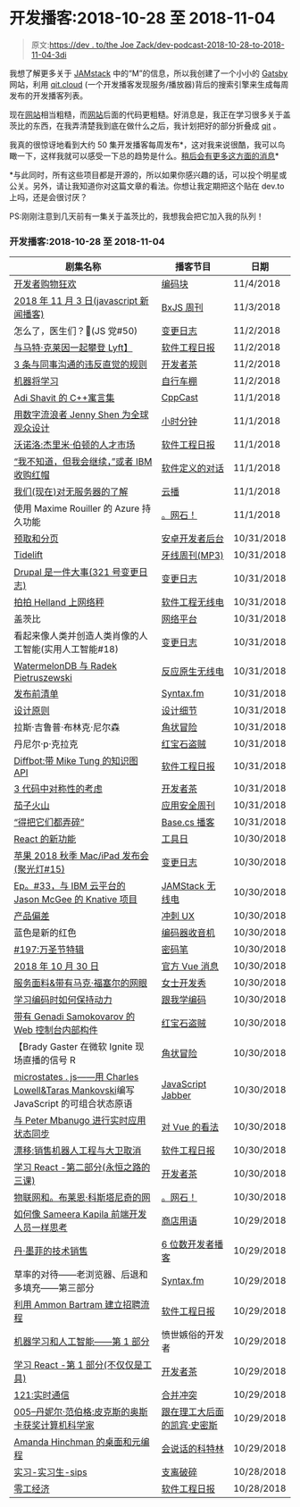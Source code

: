 # 开发播客:2018-10-28 至 2018-11-04

> 原文:[https://dev . to/the Joe Zack/dev-podcast-2018-10-28-to-2018-11-04-3di](https://dev.to/thejoezack/dev-podcasts-2018-10-28-to-2018-11-04-3di)

我想了解更多关于 [JAMstack](https://jamstack.org/) 中的“M”的信息，所以我创建了一个小小的 [Gatsby](https://www.gatsbyjs.org/) 网站，利用 [qit.cloud](https://qit.cloud/) (一个开发播客发现服务/播放器)背后的搜索引擎来生成每周发布的开发播客列表。

现在[网站](https://brave-albattani-ff8f3d.netlify.com)相当粗糙，而[网站](https://github.com/codingblocks/tech-podcasts)后面的代码更粗糙。好消息是，我正在学习很多关于盖茨比的东西，在我弄清楚我到底在做什么之后，我计划把好的部分折叠成 [qit](https://github.com/codingblocks/podcast-app/) 。

我真的很惊讶地看到大约 50 集开发播客每周发布*，这对我来说很酷，我可以鸟瞰一下，这样我就可以感受一下总的趋势是什么。[稍后会有更多这方面的消息](https://azure.microsoft.com/en-us/services/cognitive-services/text-analytics/)*

 *与此同时，所有这些项目都是开源的，所以如果你感兴趣的话，可以投个明星或公关。另外，请让我知道你对这篇文章的看法。你想让我定期把这个贴在 dev.to 上吗，还是会很讨厌？

PS:刚刚注意到几天前有一集关于盖茨比的，我想我会把它加入我的队列！

### [](#dev-podcasts-20181028-to-20181104)开发播客:2018-10-28 至 2018-11-04

| 剧集名称 | 播客节目 | 日期 |
| --- | --- | --- |
| [开发者购物狂欢](https://traffic.libsyn.com/secure/codingblocks/coding-blocks-episode-93.mp3?dest-id=171666 "Listen to e.{podcastTitle}") | [编码块](https://brave-albattani-ff8f3d.netlify.com/shows/coding-blocks) | 11/4/2018 |
| [2018 年 11 月 3 日(javascript 新闻播客)](https://s3.castbox.fm/5e/cf/40/f5e452414cb5bc7fd112dafba5.mp3 "Listen to e.{podcastTitle}") | [BxJS 周刊](https://brave-albattani-ff8f3d.netlify.com/shows/bxjs-weekly) | 11/3/2018 |
| 怎么了，医生们？🥕(JS 党#50) | [变更日志](https://brave-albattani-ff8f3d.netlify.com/shows/changelog) | 11/2/2018 |
| [与马特·克莱因一起攀登 Lyft】](http://traffic.libsyn.com/sedaily/2018_11_2_ScalingLyft.mp3 "Listen to e.{podcastTitle}") | [软件工程日报](https://brave-albattani-ff8f3d.netlify.com/shows/software-engineering-daily) | 11/2/2018 |
| [3 条与同事沟通的违反直觉的规则](https://audio.simplecast.com/c9f9f1aa.mp3 "Listen to e.{podcastTitle}") | [开发者茶](https://brave-albattani-ff8f3d.netlify.com/shows/developer-tea) | 11/2/2018 |
| [机器将学习](https://audio.simplecast.com/37a2d48f.mp3 "Listen to e.{podcastTitle}") | [自行车棚](https://brave-albattani-ff8f3d.netlify.com/shows/the-bike-shed) | 11/2/2018 |
| [Adi Shavit 的 C++寓言集](https://traffic.libsyn.com/cppcast/cppcast-173.mp3?dest-id=282890 "Listen to e.{podcastTitle}") | [CppCast](https://brave-albattani-ff8f3d.netlify.com/shows/cppcast) | 11/1/2018 |
| [用数字流浪者 Jenny Shen 为全球观众设计](https://dts.podtrac.com/redirect.mp3/audio.simplecast.com/840bfd95.mp3 "Listen to e.{podcastTitle}") | [小时分钟](https://brave-albattani-ff8f3d.netlify.com/shows/hanselminutes) | 11/1/2018 |
| [沃诺洛:杰里米·伯顿的人才市场](http://traffic.libsyn.com/sedaily/2018_11_1_Wonolo.mp3 "Listen to e.{podcastTitle}") | [软件工程日报](https://brave-albattani-ff8f3d.netlify.com/shows/software-engineering-daily) | 11/1/2018 |
| [“我不知道，但我会继续，”或者 IBM 收购红帽](https://aphid.fireside.fm/d/1437767933/9b74150b-3553-49dc-8332-f89bbbba9f92/48d729f9-919d-4441-8bd7-8e60d7b2d613.mp3 "Listen to e.{podcastTitle}") | [软件定义的对话](https://brave-albattani-ff8f3d.netlify.com/shows/software-defined-talk) | 11/1/2018 |
| [我们(现在)对无服务器的了解](https://www.buzzsprout.com/3195/844912-what-we-know-now-about-serverless.mp3 "Listen to e.{podcastTitle}") | [云播](https://brave-albattani-ff8f3d.netlify.com/shows/the-cloudcast) | 11/1/2018 |
| 使用 Maxime Rouiller 的 Azure 持久功能 | [。网石！](https://brave-albattani-ff8f3d.netlify.com/shows/-net-rocks-) | 11/1/2018 |
| [预取和分页](https://storage.googleapis.com/androiddevelopers/android_developers_backstage/ADB%20101%20Prefetch%20and%20Paging.mp3 "Listen to e.{podcastTitle}") | [安卓开发者后台](https://brave-albattani-ff8f3d.netlify.com/shows/android-developers-backstage) | 10/31/2018 |
| [Tidelift](https://www.podtrac.com/pts/redirect.mp3/cdn.twit.tv/audio/floss/floss0504/floss0504.mp3 "Listen to e.{podcastTitle}") | [牙线周刊(MP3)](https://brave-albattani-ff8f3d.netlify.com/shows/bxjs-weekly) | 10/31/2018 |
| [Drupal 是一件大事(321 号变更日志)](https://cdn.changelog.com/uploads/podcast/321/the-changelog-321.mp3 "Listen to e.{podcastTitle}") | [变更日志](https://brave-albattani-ff8f3d.netlify.com/shows/changelog) | 10/31/2018 |
| [拍拍 Helland 上网络秤](http://feedproxy.google.com/~r/se-radio/~5/ENu7zt93sW4/SE-Radio-Episode-344-Pat-Helland-on-Web-Scale.mp3 "Listen to e.{podcastTitle}") | [软件工程无线电](https://brave-albattani-ff8f3d.netlify.com/shows/software-engineering-radio) | 10/31/2018 |
| 盖茨比 | [网络平台](https://brave-albattani-ff8f3d.netlify.com/shows/the-cloudcast) | 10/31/2018 |
| 看起来像人类并创造人类肖像的人工智能(实用人工智能#18) | [变更日志](https://brave-albattani-ff8f3d.netlify.com/shows/changelog) | 10/31/2018 |
| [WatermelonDB 与 Radek Pietruszewski](https://media.devchat.tv/reactnativeradio/React_Native_Radio_Episode_109.mp3 "Listen to e.{podcastTitle}") | [反应原生无线电](https://brave-albattani-ff8f3d.netlify.com/shows/react-native-radio) | 10/31/2018 |
| [发布前清单](https://traffic.libsyn.com/secure/syntax/Syntax088.mp3?dest-id=532671 "Listen to e.{podcastTitle}") | [Syntax.fm](https://brave-albattani-ff8f3d.netlify.com/shows/syntax-fm) | 10/31/2018 |
| [设计原则](https://audio.simplecast.com/e4bc4eef.mp3 "Listen to e.{podcastTitle}") | [设计细节](https://brave-albattani-ff8f3d.netlify.com/shows/design-details) | 10/31/2018 |
| 拉斯·吉鲁普·布林克·尼尔森 | [角状冒险](https://brave-albattani-ff8f3d.netlify.com/shows/adventures-in-angular) | 10/31/2018 |
| 丹尼尔·p·克拉克 | [红宝石盗贼](https://brave-albattani-ff8f3d.netlify.com/shows/ruby-rogues) | 10/31/2018 |
| [Diffbot:带 Mike Tung 的知识图 API](http://traffic.libsyn.com/sedaily/2018_10_31_Diffbot.mp3 "Listen to e.{podcastTitle}") | [软件工程日报](https://brave-albattani-ff8f3d.netlify.com/shows/software-engineering-daily) | 10/31/2018 |
| [3 代码中对称性的考虑](https://audio.simplecast.com/48887979.mp3 "Listen to e.{podcastTitle}") | [开发者茶](https://brave-albattani-ff8f3d.netlify.com/shows/developer-tea) | 10/31/2018 |
| [茄子火山](https://traffic.libsyn.com/aswaudio/ASW37-0.mp3?dest-id=626765 "Listen to e.{podcastTitle}") | [应用安全周刊](https://brave-albattani-ff8f3d.netlify.com/shows/bxjs-weekly) | 10/31/2018 |
| [“得把它们都弄碎”](https://dts.podtrac.com/redirect.mp3/media.blubrry.com/basecs_podcast/content.blubrry.com/basecs_podcast/BP_S4E1.mp3 "Listen to e.{podcastTitle}") | [Base.cs 播客](https://brave-albattani-ff8f3d.netlify.com/shows/base-cs-podcast) | 10/31/2018 |
| [React 的新功能](https://audio.simplecast.com/ab4180b6.mp3 "Listen to e.{podcastTitle}") | [工具日](https://brave-albattani-ff8f3d.netlify.com/shows/toolsday) | 10/30/2018 |
| [苹果 2018 秋季 Mac/iPad 发布会(聚光灯#15)](https://cdn.changelog.com/uploads/spotlight/15/spotlight-15.mp3 "Listen to e.{podcastTitle}") | [变更日志](https://brave-albattani-ff8f3d.netlify.com/shows/changelog) | 10/30/2018 |
| [Ep。#33，与 IBM 云平台的 Jason McGee 的 Knative 项目](https://media.blubrry.com/heavybit/d3aeja1uqhkije.cloudfront.net/podcasts/jamstack-radio/20180906-jamstack-radio-033.mp3 "Listen to e.{podcastTitle}") | [JAMStack 无线电](https://brave-albattani-ff8f3d.netlify.com/shows/jamstack-radio) | 10/30/2018 |
| [产品偏差](https://feeds.soundcloud.com/stream/522233775-sprintuxpodcast-097-product-bias.mp3 "Listen to e.{podcastTitle}") | [冲刺 UX](https://brave-albattani-ff8f3d.netlify.com/shows/sprint-ux) | 10/30/2018 |
| 蓝色是新的红色 | [编码器收音机](https://brave-albattani-ff8f3d.netlify.com/shows/jamstack-radio) | 10/30/2018 |
| [#197:万圣节特辑](https://media.blubrry.com/codepen_radio/audio.simplecast.com/aaff0025.mp3 "Listen to e.{podcastTitle}") | [密码笔](https://brave-albattani-ff8f3d.netlify.com/shows/codepen) | 10/30/2018 |
| [2018 年 10 月 30 日](https://aphid.fireside.fm/d/1437767933/a16d96ec-7315-4f65-b85c-41ace3e84c7e/a88e4f86-acd4-4243-8c27-27f69848cec6.mp3 "Listen to e.{podcastTitle}") | [官方 Vue 消息](https://brave-albattani-ff8f3d.netlify.com/shows/the-cloudcast) | 10/30/2018 |
| [服务面料&带有马克·福塞尔的网眼](https://traffic.libsyn.com/secure/msdevshow/msdevshow_0205.mp3?dest-id=192102 "Listen to e.{podcastTitle}") | [女士开发秀](https://brave-albattani-ff8f3d.netlify.com/shows/ms-dev-show) | 10/30/2018 |
| [学习编码时如何保持动力](https://traffic.libsyn.com/secure/learntocodewithme/S5E4_How_to_Stay_Motivated_as_You_Learn_to_Code_With_Claudia_Virlanuta.mp3?dest-id=367386 "Listen to e.{podcastTitle}") | [跟我学编码](https://brave-albattani-ff8f3d.netlify.com/shows/learn-to-code-with-me) | 10/30/2018 |
| [带有 Genadi Samokovarov 的 Web 控制台内部构件](https://media.devchat.tv/ruby-rogues/RR_386_Web_Console_Internals_with_Genadi_Samokovarov.mp3 "Listen to e.{podcastTitle}") | [红宝石盗贼](https://brave-albattani-ff8f3d.netlify.com/shows/ruby-rogues) | 10/30/2018 |
| 【Brady Gaster 在微软 Ignite 现场直播的信号 R | [角状冒险](https://brave-albattani-ff8f3d.netlify.com/shows/adventures-in-angular) | 10/30/2018 |
| [microstates . js——用 Charles Lowell&Taras Mankovski](https://media.devchat.tv/js-jabber/JSJ_337_Microstates.js_Composable_State_Primitives_for_JavaScript_with_Taras_Mankovski.mp3 "Listen to e.{podcastTitle}")编写 JavaScript 的可组合状态原语 | [JavaScript Jabber](https://brave-albattani-ff8f3d.netlify.com/shows/javascript-jabber) | 10/30/2018 |
| [与 Peter Mbanugo 进行实时应用状态同步](https://media.devchat.tv/viewsonvue/VoV_035_Real-time_Application_State_Synchronization_with_Peter_Mbanugo.mp3 "Listen to e.{podcastTitle}") | [对 Vue 的看法](https://brave-albattani-ff8f3d.netlify.com/shows/the-official-vue-news) | 10/30/2018 |
| [漂移:销售机器人工程与大卫取消](http://traffic.libsyn.com/sedaily/2018_10_30_SalesML.mp3 "Listen to e.{podcastTitle}") | [软件工程日报](https://brave-albattani-ff8f3d.netlify.com/shows/software-engineering-daily) | 10/30/2018 |
| [学习 React -第二部分(永恒之路的三课)](https://audio.simplecast.com/c060e3dd.mp3 "Listen to e.{podcastTitle}") | [开发者茶](https://brave-albattani-ff8f3d.netlify.com/shows/developer-tea) | 10/30/2018 |
| [物联网和。布莱恩·科斯塔尼奇的网](http://feedproxy.google.com/~r/netRocksFullMp3Downloads/~5/EAIXiqoxGCY/dotnetrocks_1593_iot_and_dotnet.mp3 "Listen to e.{podcastTitle}") | [。网石！](https://brave-albattani-ff8f3d.netlify.com/shows/-net-rocks-) | 10/30/2018 |
| [如何像 Sameera Kapila 前端开发人员一样思考](https://audio.simplecast.com/0a3e11e6.mp3 "Listen to e.{podcastTitle}") | [商店用语](https://brave-albattani-ff8f3d.netlify.com/shows/shoptalk) | 10/29/2018 |
| [丹·墨菲的技术销售](https://media.blubrry.com/6figuredev/content.blubrry.com/6figuredev/6_Figure_Developer-063-Dan_Murphy.mp3 "Listen to e.{podcastTitle}") | [6 位数开发者播客](https://brave-albattani-ff8f3d.netlify.com/shows/the-cloudcast) | 10/29/2018 |
| 草率的对待——老浏览器、后退和多填充——第三部分 | [Syntax.fm](https://brave-albattani-ff8f3d.netlify.com/shows/syntax-fm) | 10/29/2018 |
| [利用 Ammon Bartram 建立招聘流程](http://traffic.libsyn.com/sedaily/2018_10_29_HiringProcess.mp3 "Listen to e.{podcastTitle}") | [软件工程日报](https://brave-albattani-ff8f3d.netlify.com/shows/software-engineering-daily) | 10/29/2018 |
| [机器学习和人工智能——第 1 部分](http://traffic.libsyn.com/clean/cynicaldeveloper/episode-101.mp3?dest-id=461504 "Listen to e.{podcastTitle}") | 愤世嫉俗的开发者 | 10/29/2018 |
| [学习 React -第 1 部分(不仅仅是工具)](https://audio.simplecast.com/849a01b8.mp3 "Listen to e.{podcastTitle}") | [开发者茶](https://brave-albattani-ff8f3d.netlify.com/shows/developer-tea) | 10/29/2018 |
| [121:实时通信](https://aphid.fireside.fm/d/1437767933/02d84890-e58d-43eb-ab4c-26bcc8524289/392a21da-20aa-4c8e-9fcd-4036cbd9e43f.mp3 "Listen to e.{podcastTitle}") | [合并冲突](https://brave-albattani-ff8f3d.netlify.com/shows/merge-conflict) | 10/29/2018 |
| [005–丹妮尔·范伯格:皮克斯的奥斯卡获奖计算机科学家](https://traffic.libsyn.com/behindthetech/Behind_The_Tech_Episode_5.mp3?dest-id=713127 "Listen to e.{podcastTitle}") | [跟在理工大后面的凯宾·史密斯](https://brave-albattani-ff8f3d.netlify.com/shows/behind-the-tech-with-kevin-smith) | 10/29/2018 |
| [Amanda Hinchman 的桌面和元编程](https://feeds.soundcloud.com/stream/521440962-user-38099918-desktop-and-meta-programming-with-amanda-hinchman.m4a "Listen to e.{podcastTitle}") | [会说话的科特林](https://brave-albattani-ff8f3d.netlify.com/shows/talking-kotlin) | 10/29/2018 |
| [实习-实习生-sips](https://feeds.soundcloud.com/stream/521388957-front-end-happy-hour-episode-069-internships-intern-sips.mp3 "Listen to e.{podcastTitle}") | [支离破碎](https://brave-albattani-ff8f3d.netlify.com/shows/fragmented) | 10/28/2018 |
| [零工经济](http://traffic.libsyn.com/sedaily/GigEconomyEpisode.mp3 "Listen to e.{podcastTitle}") | [软件工程日报](https://brave-albattani-ff8f3d.netlify.com/shows/software-engineering-daily) | 10/28/2018 |*